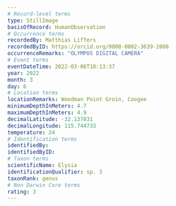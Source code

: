 ```yaml
---
# Record-level terms
type: StillImage
basisOfRecord: HumanObservation
# Occurrence terms
recordedBy: Matthias Liffers
recordedByID: https://orcid.org/0000-0002-3639-2080
occurrenceRemarks: "OLYMPUS DIGITAL CAMERA"
# Event terms
eventDateTime: 2022-03-06T10:13:37
year: 2022
month: 3
day: 6
# Location terms
locationRemarks: Woodman Point Groin, Coogee
minimumDepthInMeters: 4.7
maximumDepthInMeters: 4.9
decimalLatitude: -32.137831
decimalLongitude: 115.744733
temperature: 24
# Identification terms
identifiedBy: 
identifiedByID: 
# Taxon terms
scientificName: Elysia
identificationQualifier: sp. 3
taxonRank: genus
# Non Darwin Core terms
rating: 3
---
```

